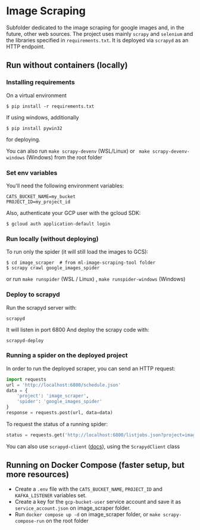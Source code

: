# Image Scraping
Subfolder dedicated to the image scraping for google images and, in the future, other web sources. The project uses mainly `scrapy` and `selenium` and the libraries specified in `requirements.txt`. It is deployed via `scrapyd` as an HTTP endpoint.

## Run without containers (locally)
### Installing requirements
On a virtual environment
```shell
$ pip install -r requirements.txt
```
If using windows, additionally
```shell
$ pip install pywin32
```
for deploying.

You can also run `make scrapy-devenv` (WSL/Linux) or ` make scrapy-devenv-windows` (Windows) from the root folder

### Set env variables
You'll need the following environment variables:
```shell
CATS_BUCKET_NAME=my_bucket
PROJECT_ID=my_project_id
```
Also, authenticate your GCP user with the gcloud SDK:
```shell
$ gcloud auth application-default login
```

### Run locally (without deploying)
To run only the spider (it will still load the images to GCS):
```shell
$ cd image_scraper  # from ml-image-scraping-tool folder
$ scrapy crawl google_images_spider
```

or run `make runspider` (WSL / Linux) , `make runspider-windows` (Windows)

### Deploy to scrapyd
Run the scrapyd server with:
```shell
scrapyd
```
It will listen in port 6800
And deploy the scrapy code with:
```shell
scrapyd-deploy
```

### Running a spider on the deployed project
In order to run the deployed scraper, you can send an HTTP request:
```python
import requests
url = 'http://localhost:6800/schedule.json'
data = {
    'project': 'image_scraper',
    'spider': 'google_images_spider'
}
response = requests.post(url, data=data)
```
To request the status of a running spider:
```python
status = requests.get('http://localhost:6800/listjobs.json?project=image_scraper')
```

You can also use ```scrapyd-client``` ([docs](https://github.com/scrapy/scrapyd-client)), using the `ScrapydClient` class

## Running on Docker Compose (faster setup, but more resources)

* Create a `.env` file with the `CATS_BUCKET_NAME`, `PROJECT_ID` and `KAFKA_LISTENER` variables set.
* Create a key for the `gcp-bucket-user` service account and save it as `service_account.json` on image_scraper folder.
* Run `docker compose up -d` on image_scraper folder, or `make scrapy-compose-run` on the root folder